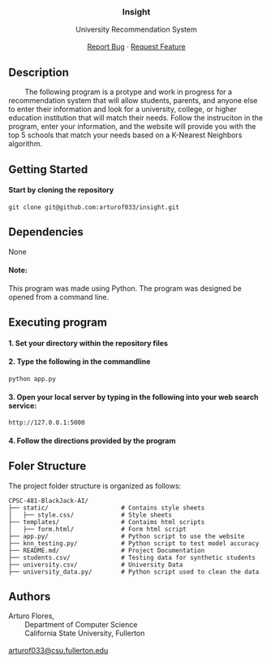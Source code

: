 
<br />
<div align="center">
<a href="https://github.com/arturof033/insight">
</a>

  <h3 align="center">Insight</h3>

  <p align="center">
    University Recommendation System
    <br />
    <br />
    <a href="https://github.com/arturof033/insight/issues/new?labels=bug&template=bug-report---.md">Report Bug</a>
    ·
    <a href="https://github.com/arturof033/insight/issues/new?labels=enhancement&template=feature-request---.md">Request Feature</a>
  </p>
</div>

## Description

&ensp;&ensp;&ensp;&ensp; 
The following program is a protype and work in progress for a recommendation system that will allow students,
    parents, and anyone else to enter their information and look for a university, college, or higher education institution that will match their needs. Follow the instruciton in the program, enter your information, and the website will provide you with the top 5 schools that match your needs based on a K-Nearest Neighbors algorithm. 

## Getting Started

#### Start by cloning the repository
```
git clone git@github.com:arturof033/insight.git
```

## Dependencies
None

#### Note:
This program was made using Python.
The program was designed be opened from a command line.

## Executing program

#### 1. Set your directory within the repository files
 
#### 2. Type the following in the commandline
```
python app.py
```

#### 3. Open your local server by typing in the following into your web search service:
```
http://127.0.0.1:5000
```

#### 4. Follow the directions provided by the program

## Foler Structure

The project folder structure is organized as follows:

```
CPSC-481-BlackJack-AI/
├── static/                    # Contains style sheets
│   ├── style.css/             # Style sheets
├── templates/                 # Contaims html scripts
│   ├── form.html/             # Form html script
├── app.py/                    # Python script to use the website
├── knn_testing.py/            # Python script to test model accuracy
├── README.md/                 # Project Documentation
├── students.csv/              # Testing data for synthetic students
├── university.csv/            # University Data
├── university_data.py/        # Python script used to clean the data

```

## Authors

Arturo Flores, <br>
&ensp;&ensp;&ensp;&ensp; 
    Department of Computer Science <br>
&ensp;&ensp;&ensp;&ensp; 
    California State University, Fullerton<br>
&ensp;&ensp;&ensp;&ensp;  
    arturof033@csu.fullerton.edu<br>